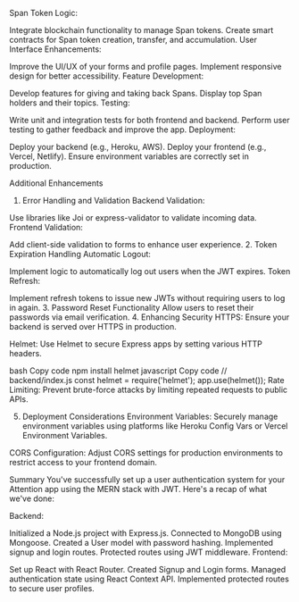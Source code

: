 Span Token Logic:

Integrate blockchain functionality to manage Span tokens.
Create smart contracts for Span token creation, transfer, and accumulation.
User Interface Enhancements:

Improve the UI/UX of your forms and profile pages.
Implement responsive design for better accessibility.
Feature Development:

Develop features for giving and taking back Spans.
Display top Span holders and their topics.
Testing:

Write unit and integration tests for both frontend and backend.
Perform user testing to gather feedback and improve the app.
Deployment:

Deploy your backend (e.g., Heroku, AWS).
Deploy your frontend (e.g., Vercel, Netlify).
Ensure environment variables are correctly set in production.



Additional Enhancements
1. Error Handling and Validation
Backend Validation:

Use libraries like Joi or express-validator to validate incoming data.
Frontend Validation:

Add client-side validation to forms to enhance user experience.
2. Token Expiration Handling
Automatic Logout:

Implement logic to automatically log out users when the JWT expires.
Token Refresh:

Implement refresh tokens to issue new JWTs without requiring users to log in again.
3. Password Reset Functionality
Allow users to reset their passwords via email verification.
4. Enhancing Security
HTTPS: Ensure your backend is served over HTTPS in production.

Helmet: Use Helmet to secure Express apps by setting various HTTP headers.

bash
Copy code
npm install helmet
javascript
Copy code
// backend/index.js
const helmet = require('helmet');
app.use(helmet());
Rate Limiting: Prevent brute-force attacks by limiting repeated requests to public APIs.

5. Deployment Considerations
Environment Variables: Securely manage environment variables using platforms like Heroku Config Vars or Vercel Environment Variables.

CORS Configuration: Adjust CORS settings for production environments to restrict access to your frontend domain.

Summary
You've successfully set up a user authentication system for your Attention app using the MERN stack with JWT. Here's a recap of what we've done:

Backend:

Initialized a Node.js project with Express.js.
Connected to MongoDB using Mongoose.
Created a User model with password hashing.
Implemented signup and login routes.
Protected routes using JWT middleware.
Frontend:

Set up React with React Router.
Created Signup and Login forms.
Managed authentication state using React Context API.
Implemented protected routes to secure user profiles.

